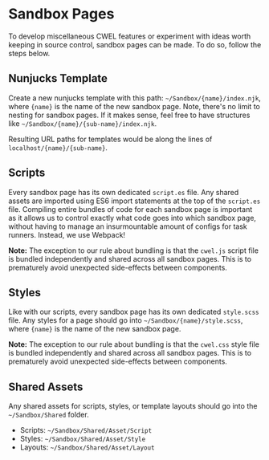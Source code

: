 # Sandbox Pages

To develop miscellaneous CWEL features or experiment with ideas worth keeping
in source control, sandbox pages can be made. To do so, follow the steps below.

## Nunjucks Template
Create a new nunjucks template with this path:
`~/Sandbox/{name}/index.njk`, where `{name}`
is the name of the new sandbox page. Note, there's no limit to nesting for
sandbox pages. If it makes sense, feel free to have structures like
`~/Sandbox/{name}/{sub-name}/index.njk`.

Resulting URL paths for templates would be along the lines
of `localhost/{name}/{sub-name}`.

## Scripts
Every sandbox page has its own dedicated `script.es` file. Any shared assets
are imported using ES6 import statements at the top of the `script.es` file.
Compiling entire bundles of code for each sandbox page is important as it
allows us to control exactly what code goes into which sandbox page, without
having to manage an insurmountable amount of configs for task runners. Instead,
we use Webpack!

**Note:** The exception to our rule about bundling is that the `cwel.js`
script file is bundled independently and shared across all sandbox pages. This
is to prematurely avoid unexpected side-effects between components.

## Styles
Like with our scripts, every sandbox page has its own dedicated `style.scss`
file. Any styles for a page should go into `~/Sandbox/{name}/style.scss`,
where `{name}` is the name of the new sandbox page.

**Note:** The exception to our rule about bundling is that the `cwel.css`
style file is bundled independently and shared across all sandbox pages. This
is to prematurely avoid unexpected side-effects between components.

## Shared Assets
Any shared assets for scripts, styles, or template layouts should go into
the `~/Sandbox/Shared` folder.

- Scripts: `~/Sandbox/Shared/Asset/Script`
- Styles: `~/Sandbox/Shared/Asset/Style`
- Layouts: `~/Sandbox/Shared/Asset/Layout`
